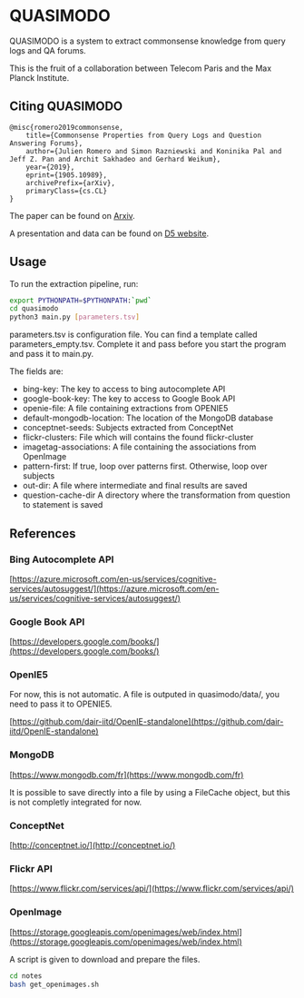 # QUASIMODO

QUASIMODO is a system to extract commonsense knowledge from query logs and QA forums.

This is the fruit of a collaboration between Telecom Paris and the Max Planck Institute.

## Citing QUASIMODO

```
@misc{romero2019commonsense,
    title={Commonsense Properties from Query Logs and Question Answering Forums},
    author={Julien Romero and Simon Razniewski and Koninika Pal and Jeff Z. Pan and Archit Sakhadeo and Gerhard Weikum},
    year={2019},
    eprint={1905.10989},
    archivePrefix={arXiv},
    primaryClass={cs.CL}
}
```

The paper can be found on [Arxiv](https://arxiv.org/pdf/1905.10989.pdf).

A presentation and data can be found on [D5 website](https://www.mpi-inf.mpg.de/departments/databases-and-information-systems/research/yago-naga/commonsense/quasimodo/).

## Usage

To run the extraction pipeline, run:

```bash
export PYTHONPATH=$PYTHONPATH:`pwd`
cd quasimodo
python3 main.py [parameters.tsv]
```

parameters.tsv is configuration file. You can find a template called parameters\_empty.tsv. Complete it and pass before you start the program and pass it to main.py.

The fields are:

- bing-key: The key to access to bing autocomplete API
- google-book-key: The key to access to Google Book API
- openie-file: A file containing extractions from OPENIE5
- default-mongodb-location: The location of the MongoDB database
- conceptnet-seeds: Subjects extracted from ConceptNet
- flickr-clusters: File which will contains the found flickr-cluster
- imagetag-associations: A file containing the associations from OpenImage
- pattern-first: If true, loop over patterns first. Otherwise, loop over subjects
- out-dir: A file where intermediate and final results are saved
- question-cache-dir A directory where the transformation from question to statement is saved


## References

### Bing Autocomplete API

[https://azure.microsoft.com/en-us/services/cognitive-services/autosuggest/](https://azure.microsoft.com/en-us/services/cognitive-services/autosuggest/)

### Google Book API

[https://developers.google.com/books/](https://developers.google.com/books/)

### OpenIE5

For now, this is not automatic. A file is outputed in quasimodo/data/, you need to pass it to OPENIE5.

[https://github.com/dair-iitd/OpenIE-standalone](https://github.com/dair-iitd/OpenIE-standalone)

### MongoDB

[https://www.mongodb.com/fr](https://www.mongodb.com/fr)

It is possible to save directly into a file by using a FileCache object, but this is not completly integrated for now.

### ConceptNet

[http://conceptnet.io/](http://conceptnet.io/)

### Flickr API

[https://www.flickr.com/services/api/](https://www.flickr.com/services/api/)

### OpenImage

[https://storage.googleapis.com/openimages/web/index.html](https://storage.googleapis.com/openimages/web/index.html)

A script is given to download and prepare the files.

```bash
cd notes
bash get_openimages.sh
```
